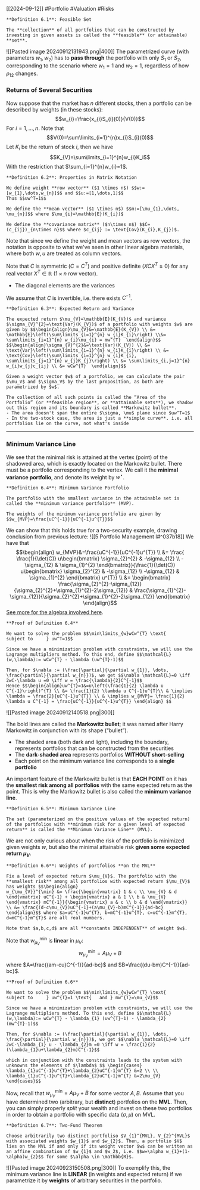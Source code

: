 [[2024-09-12]] #Portfolio #Valuation #Risks 

```ad-important
**Definition 6.1**: Feasible Set

The **collection** of all portfolios that can be constructed by investing in given assets is called the **feasible** (or attainable) **set**.
```

![[Pasted image 20240912131943.png|400]]
The parametrized curve (with parameters $w_{1},w_2$) has to **pass through** the portfolio with only $S_1$ or $S_2$, corresponding to the scenario where $w_{1}=1$ and $w_{2}=1$, regardless of how $\rho_{12}$ changes.

### Returns of Several Securities
Now suppose that the market has $n$ different stocks, then a portfolio can be described by weights (in these stocks): $$w_{i}=\frac{x_{i}S_{i}(0)}{V(0)}$$
For $i=1,\dots, n$. Note that $$V(0)=\sum\limits_{i=1}^{n}x_{i}S_{i}(0)$$
Let $K_i$ be the return of stock $i$, then we have $$K_{V}=\sum\limits_{i=1}^{n}w_{i}K_i$$
With the restriction that $\sum_{i=1}^{n}w_{i}=1$.

```ad-important
**Definition 6.2**: Properties in Matrix Notation

We define weight **row vector** ($1 \times n$) $$w:=[w_{1},\dots,w_{n}]$$ and $$u:=[1,\dots,1]$$
Thus $$uw^T=1$$

We define the **mean vector** ($1 \times n$) $$m:=[\mu_{1},\dots, \mu_{n}]$$ where $\mu_{i}=\mathbb{E}(K_{i})$

We define the **covariance matrix** ($n\times n$) $$C=(c_{ij})_{n\times n}$$ where $c_{ij} := \text{Cov}(K_{i},K_{j})$.
```

Note that since we define the weight and mean vectors as row vectors, the notation is opposite to what we've seen in other linear algebra materials, where both $w,u$ are treated as column vectors.

Note that $C$ is symmetric ($C=C^T$) and positive definite ($XCX^{T}\ge 0$) for any real vector $X^{T}\in  \mathbb{R}$ ($1 \times n$ row vector). 
- The diagonal elements are the variances

We assume that $C$ is invertible, i.e. there exists $C^{-1}$.

```ad-important
**Definition 6.3**: Expected Return and Variance 

The expected return $\mu_{V}=\mathbb{E}(K_{V})$ and variance $\sigma_{V}^{2}=\text{Var}(K_{V})$ of a portfolio with weights $w$ are given by $$\begin{align}\mu_{V}&=\mathbb{E}(K_{V}) \\ &= \mathbb{E}\left(\sum\limits_{i=1}^{n} w_{i}K_{i}\right) \\&= \sum\limits_{i=1}^{n} w_{i}\mu_{i} = mw^{T}  \end{align}$$ 
$$\begin{align}\sigma_{V}^{2}&=\text{Var}(K_{V}) \\ &= \text{Var}\left(\sum\limits_{i=1}^{n} w_{i}K_{i}\right) \\ &= \text{Cov}\left(\sum\limits_{i=1}^{n} w_{i}K_{i}, \sum\limits_{j=1}^{n} w_{j}K_{j}\right) \\ &= \sum\limits_{i,j=1}^{n} w_{i}w_{j}c_{ij} \\ &= wCw^{T}  \end{align}$$
```

```ad-note
Given a weight vector $w$ of a portfolio, we can calculate the pair $\mu_V$ and $\sigma_V$ by the last proposition, as both are parametrized by $w$.

The collection of all such points is called the “Area of the Portfolio” (or **feasible region**, or **attainable sets**), we shadow out this region and its boundary is called **Markowitz bullet**.
- The area doesn't span the entire $\sigma, \mu$ plane since $uw^T=1$
- In the two-stock case, the area is just a **simple curve**. i.e. all portfolios lie on the curve, not what's inside
```

---
### Minimum Variance Line
We see that the minimal risk is attained at the vertex (point) of the shadowed area, which is exactly located on the Markowitz bullet. There must be a portfolio corresponding to the vertex. We call it the **minimal variance portfolio**, and denote its weight by $w^\star$.

```ad-important
**Definition 6.4**: Minimum Variance Portfolio

The portfolio with the smallest variance in the attainable set is called the **minimum variance portfolio** (MVP).

The weights of the minimum variance portfolio are given by $$w_{MVP}=\frac{uC^{-1}}{uC^{-1}u^{T}}$$
```

We can show that this holds true for a two-security example, drawing conclusion from previous lecture:  ![[5 Portfolio Management I#^037b18]]
We have that $$\begin{align} w_{MVP}&=\frac{uC^{-1}}{uC^{-1}u^{T}} \\ &= \frac{ \frac{1}{\det(C)} u\begin{bmatrix} \sigma_{2}^{2} & -\sigma_{12} \\ -\sigma_{12} & \sigma_{1}^{2} \end{bmatrix}}{\frac{1}{\det(C)} u\begin{bmatrix} \sigma_{2}^{2} & -\sigma_{12} \\ -\sigma_{12} & \sigma_{1}^{2} \end{bmatrix} u^{T}} \\ &= \begin{bmatrix} \frac{\sigma_{2}^{2}-\sigma_{12}}{\sigma_{2}^{2}+\sigma_{1}^{2}-2\sigma_{12}} &  \frac{\sigma_{1}^{2}-\sigma_{12}}{\sigma_{2}^{2}+\sigma_{1}^{2}-2\sigma_{12}} \end{bmatrix} \end{align}$$
[See more for the algebra involved here](https://www.cs.rochester.edu/u/brown/Crypto/assts/projects/adj.html).

```ad-note
**Proof of Definition 6.4**

We want to solve the problem $$\min\limits_{w}wCw^{T} \text{	 subject to 	} uw^T=1$$

Since we have a minimization problem with constraints, we will use the Lagrange multipliers method. To this end, define $$\mathcal{L}(w,\lambda):= wCw^{T} - \lambda (uw^{T}-1)$$

Then, for $\nabla := (\frac{\partial}{\partial w_{1}}, \dots, \frac{\partial}{\partial w_{n}})$, we get $$\nabla \mathcal{L}=0 \iff 2wC-\lambda u =0 \iff w = \frac{\lambda}{2}C^{-1}$$
Hence $$\begin{align}uw^{T}=1&=u\left(\frac{1}{2} \lambda u C^{-1}\right)^{T} \\ &= \frac{1}{2} \lambda u C^{-1}u^{T}\\ & \implies \lambda = \frac{2}{uC^{-1}u^{T}} \\ & \implies w_{MVP}= \frac{1}{2} \lambda u C^{-1} = \frac{uC^{-1}}{uC^{-1}u^{T}} \end{align} $$
```

![[Pasted image 20240912140518.png|300]]

The bold lines are called the **Markowitz bullet**; it was named after Harry Markowitz in conjunction with its shape (“bullet”).  
- The shaded area (both dark and light), including the boundary, represents portfolios that can be constructed from the securities
- The **dark-shaded area** represents portfolios **WITHOUT short-selling**
- Each point on the minimum variance line corresponds to a **single portfolio**

An important feature of the Markowitz bullet is that **EACH POINT** on it has the **smallest risk among all portfolios** with the same expected return as the point. This is why the Markowitz bullet is also called the **minimum variance line**.

```ad-important
**Definition 6.5**: Minimum Variance Line

The set (parameterized on the positive values of the expected return) of the portfolios with **minimum risk for a given level of expected return** is called the **Minimum Variance Line** (MVL).
```

We are not only curious about when the risk of the portfolio is minimized given weights $w$, but also the minimal attainable risk **given some expected return $\mu_V$**. 

```ad-important
**Definition 6.6**: Weights of portfolios **on the MVL**

Fix a level of expected return $\mu_{V}$. The portfolio with the **smallest risk** among all portfolios with expected return $\mu_{V}$ has weights $$\begin{align}
w_{\mu_{V}}^{\min} &= \frac{\begin{vmatrix} 1 & c \\ \mu_{V} & d \end{vmatrix} uC^{-1} + \begin{vmatrix} a & 1 \\ b & \mu_{V} \end{vmatrix} mC^{-1}}{\begin{vmatrix} a & c \\ b & d \end{vmatrix}} \\ &= \frac{(d-c\mu_{V})uC^{-1}+(a\mu_{V}-b)mC^{-1}}{ad-bc}
\end{align}$$ where $a=uC^{-1}u^{T}, b=mC^{-1}u^{T}, c=uC^{-1}m^{T}, d=mC^{-1}m^{T}$ are all real numbers.

Note that $a,b,c,d$ are all **constants INDEPENDENT** of weight $w$.
```

Note that $w_{\mu_{V}}^{\min}$ is **linear** in $\mu_{V}$: $$w_{\mu_{V}}^{\min}=A\mu_{V}+B$$ where $A=\frac{(am-cu)C^{-1}}{ad-bc}$ and $B=\frac{(du-bm)C^{-1}}{ad-bc}$.

```ad-note
**Proof of Definition 6.6**

We want to solve the problem $$\min\limits_{w}wCw^{T} \text{	 subject to 	} uw^{T}=1 \text{	and	} mw^{T}=\mu_{V}$$

Since we have a minimization problem with constraints, we will use the Lagrange multipliers method. To this end, define $$\mathcal{L}(w,\lambda):= wCw^{T} - \lambda_{1} (uw^{T}-1) - \lambda_{2}(mw^{T}-1)$$

Then, for $\nabla := (\frac{\partial}{\partial w_{1}}, \dots, \frac{\partial}{\partial w_{n}})$, we get $$\nabla \mathcal{L}=0 \iff 2wC-\lambda_{1} u - \lambda_{2}m =0 \iff w = \frac{1}{2}(\lambda_{1}u+\lambda_{2}m)C^{-1}$$

which in conjunction with the constraints leads to the system with unknowns the elements of $\lambda$ $$ \begin{cases} \lambda_{1}uC^{-1}u^{T}+\lambda_{2}uC^{-1}m^{T} &=2 \\ \\
\lambda_{1}uC^{-1}u^{T}+\lambda_{2}uC^{-1}m^{T} &=2\mu_{V}
\end{cases}$$
```

Now, recall that $w_{\mu_{V}}^{\min}=A\mu_{V}+B$ for some vector $A, B$. Assume that you have determined two (arbitrary, but **distinct**) portfolios on the **MVL**. Then, you can simply properly *split* your wealth and invest on these two portfolios in order to obtain a portfolio with specific data $(\sigma, \mu)$ on MVL.

```ad-important
**Definition 6.7**: Two-Fund Theorem

Choose arbitrarily two distinct portfoliso $V_{1}^{MVL}, V_{2}^{MVL}$ with associated weights $w_{1}$ and $w_{2}$. Then, a portfolio $V$ lies on the MVL if and only if its weight vector $w$ can be written as an affine combination of $w_{1}$ and $w_2$, i.e. $$w=\alpha w_{1}+(1-\alpha)w_{2}$$ for some $\alpha \in \mathbb{R}$.
```

![[Pasted image 20240923150508.png|300]]
To exemplify this, the minimum variance line is **LINEAR** (in weights and expected return) if we parametrize it by **weights** of arbitrary securities in the portfolio.
